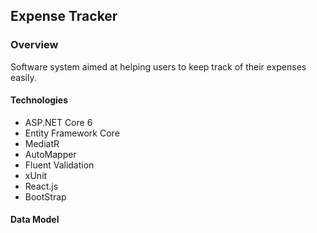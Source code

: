 ## Expense Tracker

### Overview
Software system aimed at helping users to keep track of their expenses easily.

#### Technologies
- ASP.NET Core 6
- Entity Framework Core
- MediatR
- AutoMapper
- Fluent Validation
- xUnit
- React.js
- BootStrap

#### Data Model

